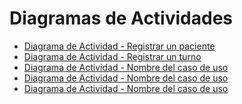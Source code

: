 # Diagramas de Actividades

* [Diagrama de Actividad - Registrar un paciente](https://drive.google.com/file/d/10DDOUx4w5qdyuqvu8Lt2OVuyUrdxC_Ep/view?usp=sharing)
* [Diagrama de Actividad - Registrar un turno](https://drive.google.com/file/d/1zmR6gQPTU30cLrHynXZqcvatKLHQndio/view?usp=sharing)
* [Diagrama de Actividad - Nombre del caso de uso]()
* [Diagrama de Actividad - Nombre del caso de uso]()
* [Diagrama de Actividad - Nombre del caso de uso]()

